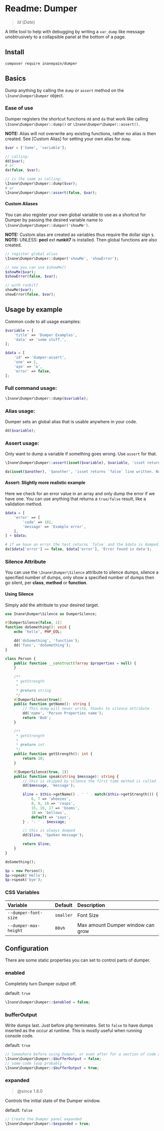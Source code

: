 # Readme: Dumper

> $Id$ ($Date$)

A little tool to help with debugging by writing a `var_dump` like message unobtrusively to a collapsible panel at the bottom of a page.

## Install

`composer require inanepain/dumper`

## Basics

Dump anything by calling the `dump` or `assert` method on the `\Inane\Dumper\Dumper` object.

### Ease of use

Dumper registers the shortcut functions `dd` and `da` that work like calling `\Inane\Dumper\Dumper::dump()` or `\Inane\Dumper\Dumper::assert()`.

**NOTE:** Alias will not overwrite any existing functions, rather no alias is then created. See [Custom Alias] for setting your own alias for `dump`.

```php
$var = ['Some', 'variable'];

// calling:
dd($var);
# or
da(false, $var);

// is the same as calling:
\Inane\Dumper\Dumper::dump($var);
# or
\Inane\Dumper\Dumper::assert(false, $var);
```

#### Custom Aliases

You can also register your own global variable to use as a shortcut for Dumper by passing the desired variable name to `\Inane\Dumper\Dumper::dumper('showMe')`.

**NOTE:** Custom alias are created as variables thus require the dollar sign `$`.  
**NOTE:** UNLESS: **pecl** ext **runkit7** is installed. Then global functions are also created.

```php
// register global alias
\Inane\Dumper\Dumper::dumper('showMe', 'showError');

// now you can use $showMe()
$showMe($var);
$showError(false, $var);

// with runkit7
showMe($var);
showError(false, $var);
```

## Usage by example

Common code to all usage examples:

```php
$variable = [
	'title' => 'Dumper Examples',
	'data' => 'some stuff.',
];

$data = [
	'id' => 'dumper-assert',
	'one' => 1,
	'aye' => 'a',
	'error' => false,
];
```

### Full command usage:

```php
\Inane\Dumper\Dumper::dump($variable);
```

### Alias usage:

Dumper sets an global alias that is usable anywhere in your code.

```php
dd($variable);
```

### Assert usage:

Only want to dump a variable if something goes wrong. Use `assert` for that.

```php
\Inane\Dumper\Dumper::assert(isset($variable), $variable, 'isset returns `true` this is not written to output.');

da(isset($another), '$another', 'isset returns `false` line written. Note: 2nd param a string since the variable is not set.');
```

#### Assert: Slightly more realistic example

Here we check for an error value in an array and only dump the error if we have one. You can use anything that returns a `true/false` result, like a validation method.

```php
$data = [
	'error' => [
		'code' => 101,
		'message' => 'Example error',
	],
] + $data;

# if we have an error the test returns `false` and the $data is dumped.
da($data['error'] == false, $data['error'], 'Error found in data');
```

### Silence Attribute

You can use the `\Inane\Dumper\Silence` attribute to silence dumps, silence a specified number of dumps, only show a specified number of dumps then go silent, per **class**, **method** or **function**.

#### Using Silence

Simply add the attribute to your desired target.

```php
use Inane\Dumper\Silence as DumperSilence;

#[DumperSilence(false, 1)]
function doSomething(): void {
	echo 'hello', PHP_EOL;

	dd('doSomething', 'function');
	dd('func', 'doSomething');
}

class Person {
	public function __construct(?array $properties = null) {
	}
	
	/**
	 * getStrength
	 *
	 * @return string
	 */
	#[DumperSilence(true)]
	public function getName(): string {
		// This dump will never write, thanks to silence attribute
		dd('name', 'Person Properties name');
	    return 'Bob';
	}

	/**
	 * getStrength
	 *
	 * @return int
	 */
	public function getStrength(): int {
	    return 10;
	}

	#[DumperSilence(true, 1)]
	public function speak(string $message): string {
		// this is skipped by silence the first time method is called
		dd($message, 'message');

		$line = $this->getName() . ' ' . match($this->getStrength()) {
			6, 7 => 'wheezes',
			8, 9, 10 => 'rasps',
			15, 16, 17 => 'booms',
			18 => 'bellows',
			default => 'says',
		} . ': ' . $message;

		// this is always dumped
		dd($line, 'Spoken message');

		return $line;
	}
}

doSomething();

$p = new Person();
$p->speak('Hello');
$p->speak('bye');
```

### CSS Variables

| Variable              | Default   | Description                       |
|:----------------------|:----------|:----------------------------------|
| `--dumper-font-size`  | `smaller` | Font Size                         |
| `--dumper-max-height` | `80vh`    | Max amount Dumper window can grow |

## Configuration

There are some static properties you can set to control parts of dumper.

### enabled

Completely turn Dumper output off.

default: `true`

```php
\Inane\Dumper\Dumper::$enabled = false;
```

### bufferOutput

Write dumps last. Just before php terminates. Set to `false` to have dumps inserted as the occur at runtime.
This is mostly useful when running console code.

default: `true`

```php
// Somewhere before using Dumper, or even after for a section of code and then turn buffer on again.
\Inane\Dumper\Dumper::$bufferOutput = false;
// some code loop probably
\Inane\Dumper\Dumper::$bufferOutput = true;
```

### expanded

> @since 1.8.0

Controls the initial state of the Dumper window.

default: `false`

```php
// Create the Dumper panel expanded
\Inane\Dumper\Dumper::$expanded = true;
```
